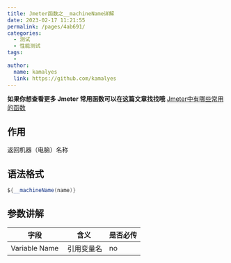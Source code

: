 ```yaml
---
title: Jmeter函数之__machineName详解
date: 2023-02-17 11:21:55
permalink: /pages/4ab691/
categories:
  - 测试
  - 性能测试
tags:
  - 
author: 
  name: kamalyes
  link: https://github.com/kamalyes
---
```

**如果你想查看更多 Jmeter 常用函数可以在这篇文章找找哦**
[Jmeter中有哪些常用的函数](./01.Jmeter中有哪些常用的函数.md)

作用
--

返回机器（电脑）名称

语法格式
----

```java
${__machineName(name)}
```

参数讲解
----

| 字段 | 含义 | 是否必传 |
| --- | --- | --- |
| Variable Name |  引用变量名 | no |
